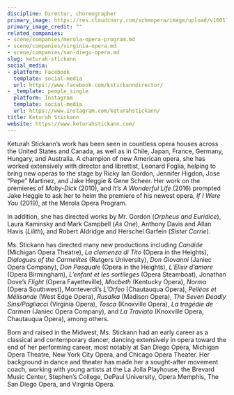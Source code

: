 ```yaml
---
discipline: Director, choreographer
primary_image: https://res.cloudinary.com/schmopera/image/upload/v1601748336/media/2020/10/KeturahStickann_ely9xy.jpg
primary_image_credit: ""
related_companies:
- scene/companies/merola-opera-program.md
- scene/companies/virginia-opera.md
- scene/companies/san-diego-opera.md
slug: keturah-stickann
social_media:
- platform: Facebook
  template: social-media
  url: https://www.facebook.com/kstickanndirector/
- _template: people_single
  platform: Instagram
  template: social-media
  url: https://www.instagram.com/keturahstickann/
title: Keturah Stickann
website: https://www.keturahstickann.com/
---
```

Keturah Stickann’s work has been seen in countless opera houses across the United States and Canada, as well as in Chile, Japan, France, Germany, Hungary, and Australia. A champion of new American opera, she has worked extensively with director and librettist, Leonard Foglia, helping to bring new operas to the stage by Ricky Ian Gordon, Jennifer Higdon, Jose “Pepe” Martinez, and Jake Heggie & Gene Scheer. Her work on the premieres of _Moby-Dick_ (2010), and _It’s A Wonderful Life_ (2016) prompted Jake Heggie to ask her to helm the premiere of his newest opera, _If I Were You_ (2019), at the Merola Opera Program. 

In addition, she has directed works by Mr. Gordon (_Orpheus and Euridice_), Laura Kaminsky and Mark Campbell (_As One_), Anthony Davis and Allan Havis (_Lilith_), and Robert Aldridge and Herschel Garfein (_Sister Carrie_).

Ms. Stickann has directed many new productions including _Candide_ (Michigan Opera Theatre), _La clemenza di Tito_ (Opera in the Heights), _Dialogues of the Carmelites_ (Rutgers University), _Don Giovanni_ (Janiec Opera Company), _Don Pasquale_ (Opera in the Heights), _L’Elisir d’amore_ (Opera Birmingham), _L’enfant et les sortileges_ (Opera Steamboat), Jonathan Dove’s _Flight_ (Opera Fayetteville), _Macbeth_ (Kentucky Opera), _Norma_ (Opera Southwest), Monteverdi’s _L’Orfeo_ (Chautauqua Opera), _Pelléas et Mélisande_ (West Edge Opera), _Rusalka_ (Madison Opera), _The Seven Deadly Sins/Pagliacci_ (Virginia Opera), _Tosca_ (Knoxville Opera), _La tragédie de Carmen_ (Janiec Opera Company), and _La Traviata_ (Knoxville Opera, Chautauqua Opera), among others.

Born and raised in the Midwest, Ms. Stickann had an early career as a classical and contemporary dancer, dancing extensively in opera toward the end of her performing career, most notably at San Diego Opera, Michigan Opera Theatre, New York City Opera, and Chicago Opera Theater. Her background in dance and theater has made her a sought-after movement coach, working with young artists at the La Jolla Playhouse, the Brevard Music Center, Stephen’s College, DePaul University, Opera Memphis, The San Diego Opera, and Virginia Opera.